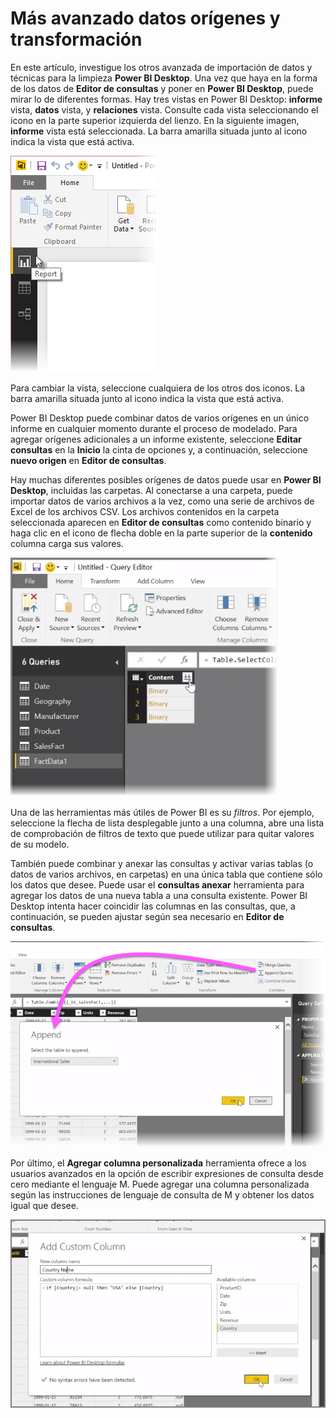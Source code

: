 <properties
   pageTitle="Más avanzado datos orígenes y transformación"
   description="Conectarse y combinar dos orígenes de datos: es fácil"
   services="powerbi"
   documentationCenter=""
   authors="davidiseminger"
   manager="mblythe"
   backup=""
   editor=""
   tags=""
   qualityFocus="no"
   qualityDate=""
   featuredVideoId="8WsY0R2V_bw"
   courseDuration="8m"/>

<tags
   ms.service="powerbi"
   ms.devlang="NA"
   ms.topic="get-started-article"
   ms.tgt_pltfrm="NA"
   ms.workload="powerbi"
   ms.date="09/29/2016"
   ms.author="davidi"/>

# Más avanzado datos orígenes y transformación

En este artículo, investigue los otros avanzada de importación de datos y técnicas para la limpieza **Power BI Desktop**. Una vez que haya en la forma de los datos de **Editor de consultas** y poner en **Power BI Desktop**, puede mirar lo de diferentes formas. Hay tres vistas en Power BI Desktop: **informe** vista, **datos** vista, y **relaciones** vista. Consulte cada vista seleccionando el icono en la parte superior izquierda del lienzo. En la siguiente imagen, **informe** vista está seleccionada. La barra amarilla situada junto al icono indica la vista que está activa.

![](media/powerbi-learning-1-4-advanced-data-sources-and-transformation/1-4_1.png)

Para cambiar la vista, seleccione cualquiera de los otros dos iconos. La barra amarilla situada junto al icono indica la vista que está activa.

Power BI Desktop puede combinar datos de varios orígenes en un único informe en cualquier momento durante el proceso de modelado. Para agregar orígenes adicionales a un informe existente, seleccione **Editar consultas** en la **Inicio** la cinta de opciones y, a continuación, seleccione **nuevo origen** en **Editor de consultas**.

Hay muchas diferentes posibles orígenes de datos puede usar en **Power BI Desktop**, incluidas las carpetas. Al conectarse a una carpeta, puede importar datos de varios archivos a la vez, como una serie de archivos de Excel de los archivos CSV. Los archivos contenidos en la carpeta seleccionada aparecen en **Editor de consultas** como contenido binario y haga clic en el icono de flecha doble en la parte superior de la **contenido** columna carga sus valores.

![](media/powerbi-learning-1-4-advanced-data-sources-and-transformation/1-4_2.png)

Una de las herramientas más útiles de Power BI es su *filtros*. Por ejemplo, seleccione la flecha de lista desplegable junto a una columna, abre una lista de comprobación de filtros de texto que puede utilizar para quitar valores de su modelo.

También puede combinar y anexar las consultas y activar varias tablas (o datos de varios archivos, en carpetas) en una única tabla que contiene sólo los datos que desee. Puede usar el **consultas anexar** herramienta para agregar los datos de una nueva tabla a una consulta existente. Power BI Desktop intenta hacer coincidir las columnas en las consultas, que, a continuación, se pueden ajustar según sea necesario en **Editor de consultas**.

![](media/powerbi-learning-1-4-advanced-data-sources-and-transformation/1-4_3.png)

Por último, el **Agregar columna personalizada** herramienta ofrece a los usuarios avanzados en la opción de escribir expresiones de consulta desde cero mediante el lenguaje M. Puede agregar una columna personalizada según las instrucciones de lenguaje de consulta de M y obtener los datos igual que desee.

![](media/powerbi-learning-1-4-advanced-data-sources-and-transformation/1-4_4.png)
